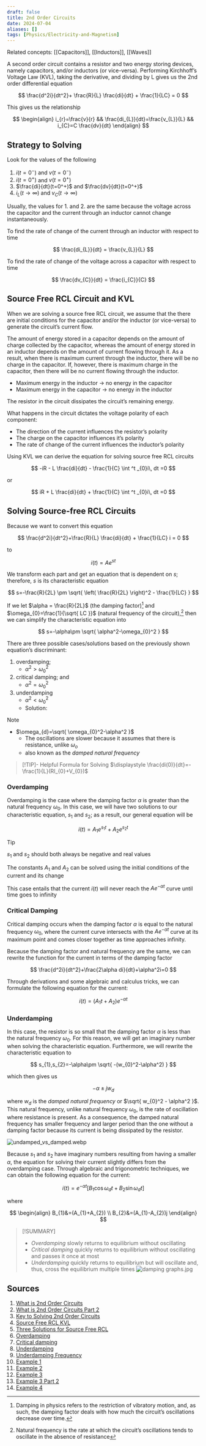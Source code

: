```yaml
---
draft: false
title: 2nd Order Circuits
date: 2024-07-04
aliases: []
tags: [Physics/Electricity-and-Magnetism]
---
```


Related concepts: [[Capacitors]], [[Inductors]], [[Waves]]

A second order circuit contains a resistor and two energy storing devices, namely capacitors, and/or inductors (or vice-versa). Performing Kirchhoff’s Voltage Law (KVL), taking the derivative, and dividing by L gives us the 2nd order differential equation

$$
\frac{d^2i}{dt^2}+ \frac{R}{L} \frac{di}{dt} + \frac{1}{LC} = 0
$$

This gives us the relationship

$$
\begin{align}
i_{r}=\frac{v}{r} && \frac{di_{L}}{dt}=\frac{v_{L}}{L} && i_{C}=C \frac{dv}{dt}
\end{align}
$$

## Strategy to Solving

Look for the values of the following

1. $i(t=0^-)$ and $v(t=0^-)$
2. $i(t=0^+)$ and $v(t=0^+)$
3. $\frac{di}{dt}(t=0^+)$ and $\frac{dv}{dt}(t=0^+)$
4. $i_{L}(t\to \infty)$ and $v_{C}(t\to \infty)$

Usually, the values for 1. and 2. are the same because the voltage across the capacitor and the current through an inductor cannot change instantaneously.

To find the rate of change of the current through an inductor with respect to time

$$
\frac{di_{L}}{dt} = \frac{v_{L}}{L}
$$

To find the rate of change of the voltage across a capacitor with respect to time

$$
\frac{dv_{C}}{dt} = \frac{i_{C}}{C}
$$

## Source Free RCL Circuit and KVL

When we are solving a source free RCL circuit, we assume that the there are initial conditions for the capacitor and/or the inductor (or vice-versa) to generate the circuit’s current flow.

The amount of energy stored in a capacitor depends on the amount of charge collected by the capacitor, whereas the amount of energy stored in an inductor depends on the amount of current flowing through it. As a result, when there is maximum current through the inductor, there will be no charge in the capacitor. If, however, there is maximum charge in the capacitor, then there will be no current flowing through the inductor.

- Maximum energy in the inductor → no energy in the capacitor
- Maximum energy in the capacitor → no energy in the inductor

The resistor in the circuit dissipates the circuit’s remaining energy.

What happens in the circuit dictates the voltage polarity of each component:

- The direction of the current influences the resistor’s polarity
- The charge on the capacitor influences it’s polarity
- The rate of change of the current influences the inductor’s polarity

Using KVL we can derive the equation for solving source free RCL circuits

$$
-iR - L \frac{di}{dt} - \frac{1}{C} \int ^t _{0}i\, dt =0
$$

or

$$
iR + L \frac{di}{dt} + \frac{1}{C} \int ^t _{0}i\, dt =0
$$

## Solving Source-free RCL Circuits

Because we want to convert this equation

$$
\frac{d^2i}{dt^2}+\frac{R}{L} \frac{di}{dt} + \frac{1}{LC} i = 0
$$

to

$$
i(t)=Ae^{st}
$$

We transform each part and get an equation that is dependent on $s$; therefore, $s$ is its characteristic equation

$$
s=-\frac{R}{2L} \pm \sqrt{ \left( \frac{R}{2L} \right)^2 - \frac{1}{LC} }
$$

If we let $\alpha = \frac{R}{2L}$ (the damping factor)[^damping] and $\omega_{0}=\frac{1}{\sqrt{ LC }}$ (natural frequency of the circuit),[^natural_frequency] then we can simplify the characteristic equation into

$$
s=-\alpha\pm \sqrt{ \alpha^2-\omega_{0}^2 }
$$

There are three possible cases/solutions based on the previously shown equation’s discriminant:

1. overdamping;
	- $\alpha^2 > \omega_{0}^2$
2. critical damping; and
	- $\alpha^2 = \omega_{0}^2$
3. underdamping
	- $\alpha^2 < \omega_{0}^2$
	- Solution:

> [!NOTE]
> - $\omega_{d}=\sqrt{ \omega_{0}^2-\alpha^2 }$
> 	- The oscillations are slower because it assumes that there is resistance, unlike $\omega_{o}$
> 	- also known as the *damped natural frequency*

> [!TIP]- Helpful Formula for Solving
> $\displaystyle \frac{di(0)}{dt}=-\frac{1}{L}(RI_{0}+V_{0})$

### Overdamping

Overdamping is the case where the damping factor $\alpha$ is greater than the natural frequency $\omega_{0}$. In this case, we will have two solutions to our characteristic equation, $s_{1}$ and $s_{2}$; as a result, our general equation will be

$$
i(t)=A_{1}e^{s_{1}t}+A_{2}e^{s_{2}t}
$$

> [!TIP]
> $s_{1}$ and $s_{2}$ should both always be negative and real values

The constants $A_{1}$ and $A_{2}$ can be solved using the initial conditions of the current and its change

This case entails that the current $i(t)$ will never reach the $Ae^{-\alpha t}$ curve until time goes to infinity

### Critical Damping

Critical damping occurs when the damping factor $\alpha$ is equal to the natural frequency $\omega_{0}$, where the current curve intersects with the $Ae^{-\alpha t}$ curve at its maximum point and comes closer together as time approaches infinity.

Because the damping factor and natural frequency are the same, we can rewrite the function for the current in terms of the damping factor

$$
\frac{d^2i}{dt^2}+\frac{2\alpha di}{dt}+\alpha^2i=0
$$

Through derivations and some algebraic and calculus tricks, we can formulate the following equation for the current:

$$
i(t)=(A_{1}t+A_{2})e^{-\alpha t}
$$

### Underdamping

In this case, the resistor is so small that the damping factor $\alpha$ is less than the natural frequency $\omega_{0}$. For this reason, we will get an imaginary number when solving the characteristic equation. Furthermore, we will rewrite the characteristic equation to

$$
s_{1},s_{2}=-\alpha\pm \sqrt{ -(w_{0}^2-\alpha^2) }
$$

which then gives us

$$
-\alpha \pm jw_{d}
$$

where $w_{d}$ is the *damped natural frequency* or $\sqrt{ w_{0}^2 - \alpha^2 }$. This natural frequency, unlike natural frequency $\omega_{0}$, is the rate of oscillation where resistance is present. As a consequence, the damped natural frequency has smaller frequency and larger period than the one without a damping factor because its current is being dissipated by the resistor.

![undamped_vs_damped.webp](https://qph.cf2.quoracdn.net/main-qimg-8b286b5aedd2d6d4e58d66bbb8c2b772.webp)

Because $s_{1}$ and $s_{2}$ have imaginary numbers resulting from having a smaller $\alpha$, the equation for solving their current slightly differs from the overdamping case. Through algebraic and trigonometric techniques, we can obtain the following equation for the current:

$$
i(t)=e^{-\alpha t}[B_{1}\cos \omega_{d}t+B_{2}\sin \omega_{d}t]
$$

where

$$
\begin{align}
B_{1}&=(A_{1}+A_{2}) \\
B_{2}&=(A_{1}-A_{2})j
\end{align}
$$

> [!SUMMARY]
> - *Overdamping* slowly returns to equilibrium without oscillating
> - *Critical damping* quickly returns to equilibrium without oscillating and passes it once at most
> - *Underdamping* quickly returns to equilibrium but will oscillate and, thus, cross the equilibrium multiple times
> ![damping graphs.jpg](https://qph.cf2.quoracdn.net/main-qimg-e953072f07fb52d303e439dd2d19cbce-lq)

## Sources

1. [What is 2nd Order Circuits](https://youtu.be/BY4ounBzi3I)
2. [What is 2nd Order Circuits Part 2](https://youtu.be/kvHEYIYbTQY)
3. [Key to Solving 2nd Order Circuits](https://youtu.be/B79Kye6U_vw)
4. [Source Free RCL KVL](https://youtu.be/wy2ierjxZos)
5. [Three Solutions for Source Free RCL](https://youtu.be/XRBYHBJ-Wn8)
6. [Overdamping](https://youtu.be/_mFD9c_-Te4)
7. [Critical damping](https://youtu.be/3y_-NwHwE00)
8. [Underdamping](https://youtu.be/7yxTYhUoV4c)
9. [Underdamping Frequency](https://youtu.be/RwERYhySKFc)
10. [Example 1](https://youtu.be/yvaegtA3XaU)
11. [Example 2](https://youtu.be/idY0ZF5tk0o)
12. [Example 3](https://youtu.be/hxPbKucrtBo)
13. [Example 3 Part 2](https://youtu.be/3p91H5eIz-0)
14. [Example 4](https://youtu.be/XU1gcNCp6ao)

[^damping]: Damping in physics refers to the restriction of vibratory motion, and, as such, the damping factor deals with how much the circuit’s oscillations decrease over time.
[^natural_frequency]: Natural frequency is the rate at which the circuit’s oscillations tends to oscillate in the absence of resistance
